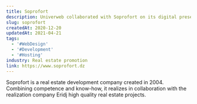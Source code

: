 ```yaml
---
title: Soprofort
description: Univerweb collaborated with Soprofort on its digital presence. We created the website and we provide hosting.
slug: soprofort
createdAt: 2020-12-20
updatedAt: 2021-04-21
tags:
  - '#WebDesign'
  - '#Development'
  - '#Hosting'
industry: Real estate promotion
link: https://www.soprofort.dz
---
```


Soprofort is a real estate development company created in 2004. Combining competence and know-how, it realizes in collaboration with the realization company Eridj high quality real estate projects.
